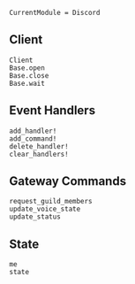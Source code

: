 ```@meta
CurrentModule = Discord
```

## Client

```@docs
Client
Base.open
Base.close
Base.wait
```

## Event Handlers

```@docs
add_handler!
add_command!
delete_handler!
clear_handlers!
```

## Gateway Commands

```@docs
request_guild_members
update_voice_state
update_status
```

## State

```@docs
me
state
```
